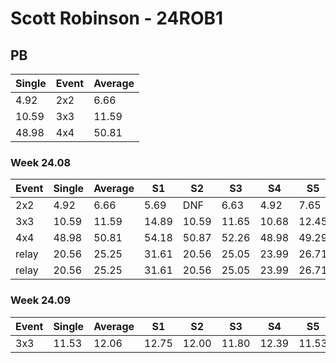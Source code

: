 # Scott Robinson - 24ROB1

## PB
|Single|Event|Average|
|----|----|----|
|4.92|2x2|6.66|
|10.59|3x3|11.59|
|48.98|4x4|50.81|
### Week 24.08
|Event|Single|Average|S1|S2|S3|S4|S5|
|-----|-------|------|--|--|--|--|--|
|2x2|4.92|6.66|5.69|DNF|6.63|4.92|7.65|
|3x3|10.59|11.59|14.89|10.59|11.65|10.68|12.45|
|4x4|48.98|50.81|54.18|50.87|52.26|48.98|49.29|
|relay|20.56|25.25|31.61|20.56|25.05|23.99|26.71|
|relay|20.56|25.25|31.61|20.56|25.05|23.99|26.71|
### Week 24.09
|Event|Single|Average|S1|S2|S3|S4|S5|
|-----|-------|------|--|--|--|--|--|
|3x3|11.53|12.06|12.75|12.00|11.80|12.39|11.53|
